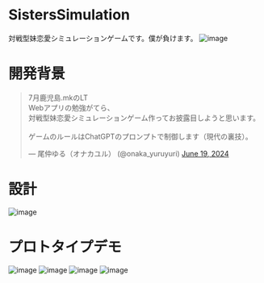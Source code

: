 # SistersSimulation
対戦型妹恋愛シミュレーションゲームです。僕が負けます。
![image](https://github.com/onaka-yurusugi/SistersSimulation/assets/36509859/9c92843c-4db7-466e-aa67-27cdc29c1080)


# 開発背景
<blockquote class="twitter-tweet"><p lang="ja" dir="ltr">7月鹿児島.mkのLT<br>Webアプリの勉強がてら、<br>対戦型妹恋愛シミュレーションゲーム作ってお披露目しようと思います。<br><br>ゲームのルールはChatGPTのプロンプトで制御します（現代の裏技）。</p>&mdash; 尾仲ゆる（オナカユル） (@onaka_yuruyuri) <a href="https://twitter.com/onaka_yuruyuri/status/1803357826917736542?ref_src=twsrc%5Etfw">June 19, 2024</a></blockquote>

# 設計
![image](https://github.com/onaka-yurusugi/SistersSimulation/assets/36509859/7401113a-596d-470f-b44b-93d7b585598c)

# プロトタイプデモ
![image](https://github.com/onaka-yurusugi/SistersSimulation/assets/36509859/71e562e3-8dd6-44c0-8ed8-6d78d50831d9)
![image](https://github.com/onaka-yurusugi/SistersSimulation/assets/36509859/8f7f2608-5002-43a3-92d8-a0fdc9b6a941)
![image](https://github.com/onaka-yurusugi/SistersSimulation/assets/36509859/72e5464d-2941-4c3c-9b7c-3388f44e81c1)
![image](https://github.com/onaka-yurusugi/SistersSimulation/assets/36509859/7eb8c914-416b-42b1-965a-1bda956990ce)
